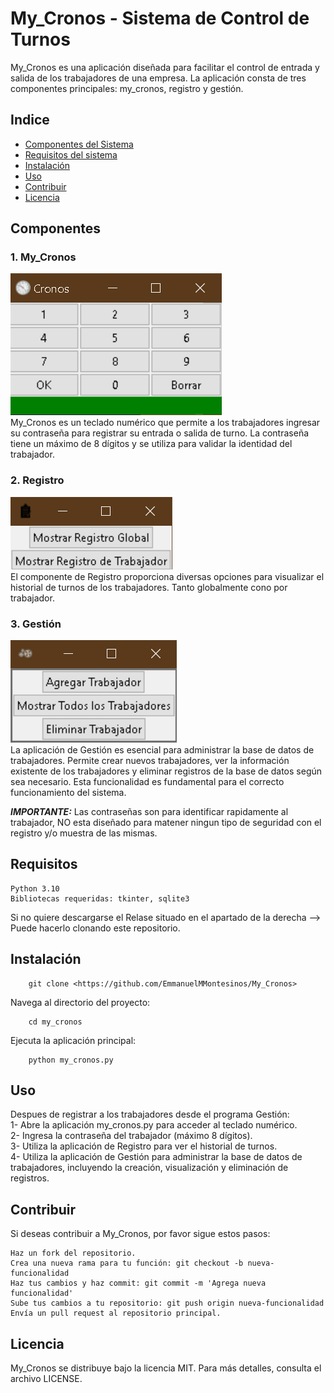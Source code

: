 # My_Cronos - Sistema de Control de Turnos

My_Cronos es una aplicación diseñada para facilitar el control de entrada y salida de los trabajadores de una empresa. La aplicación consta de tres componentes principales: my_cronos, registro y gestión.

## Indice

- [Componentes del Sistema](#componentes)
- [Requisitos del sistema](#requisitos)
- [Instalación](#instalación)
- [Uso](#uso)
- [Contribuir](#contribuir)
- [Licencia](#licencia)

## Componentes

### 1. My_Cronos

![My_Cronos](image.png)<br>
My_Cronos es un teclado numérico que permite a los trabajadores ingresar su contraseña para registrar su entrada o salida de turno. La contraseña tiene un máximo de 8 dígitos y se utiliza para validar la identidad del trabajador.

### 2. Registro

![Registro](image-1.png)<br>
El componente de Registro proporciona diversas opciones para visualizar el historial de turnos de los trabajadores. Tanto globalmente cono por trabajador.

### 3. Gestión

![Gestión](image-2.png)<br>
La aplicación de Gestión es esencial para administrar la base de datos de trabajadores. Permite crear nuevos trabajadores, ver la información existente de los trabajadores y eliminar registros de la base de datos según sea necesario. Esta funcionalidad es fundamental para el correcto funcionamiento del sistema.

***<strong><em>IMPORTANTE:</em></strong>***
    Las contraseñas son para identificar rapidamente al trabajador, NO esta diseñado para matener ningun tipo de
    seguridad con el registro y/o muestra de las mismas.

## Requisitos

    Python 3.10
    Bibliotecas requeridas: tkinter, sqlite3
Si no quiere descargarse el Relase situado en el apartado de la derecha -->
Puede hacerlo clonando este repositorio.

## Instalación

        git clone <https://github.com/EmmanuelMMontesinos/My_Cronos>

Navega al directorio del proyecto:

        cd my_cronos

Ejecuta la aplicación principal:

        python my_cronos.py

## Uso

Despues de registrar a los trabajadores desde el programa Gestión:<br>
1- Abre la aplicación my_cronos.py para acceder al teclado numérico.<br>
2- Ingresa la contraseña del trabajador (máximo 8 dígitos).<br>
3- Utiliza la aplicación de Registro para ver el historial de turnos.<br>
4- Utiliza la aplicación de Gestión para administrar la base de datos de trabajadores, incluyendo la creación, visualización y eliminación de registros.

## Contribuir

Si deseas contribuir a My_Cronos, por favor sigue estos pasos:

    Haz un fork del repositorio.
    Crea una nueva rama para tu función: git checkout -b nueva-funcionalidad
    Haz tus cambios y haz commit: git commit -m 'Agrega nueva funcionalidad'
    Sube tus cambios a tu repositorio: git push origin nueva-funcionalidad
    Envía un pull request al repositorio principal.

## Licencia

My_Cronos se distribuye bajo la licencia MIT. Para más detalles, consulta el archivo LICENSE.
